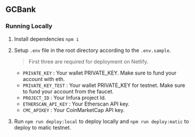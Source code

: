 ## GCBank

### Running Locally

1. Install dependencies `npm i`

2. Setup `.env` file in the root directory according to the `.env.sample`.

    > First three are required for deployment on Netlify.
    - `PRIVATE_KEY` : Your wallet PRIVATE_KEY. Make sure to fund your account with eth.
    - `PRIVATE_KEY_TEST` : Your wallet PRIVATE_KEY for testnet. Make sure to fund your account from the faucet.
    - `PROJECT_ID` : Your Infura project Id.
    - `ETHERSCAN_API_KEY` : Your Etherscan API key.
    - `CMC_APIKEY` : Your CoinMarketCap API key.

3. Run `npm run deploy:local` to deploy locally and `npm run deploy:matic` to deploy to matic testnet.
